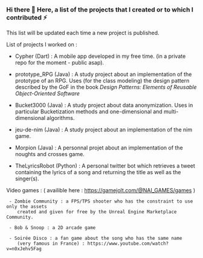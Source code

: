 ### Hi there 👋 Here, a list of the projects that I created or to which I contributed ⚡

This list will be updated each time a new project is published.

List of projects I worked on :

  - Cypher (Dart) : A mobile app developed in my free time. (in a private repo for the moment - public asap).

  - prototype_RPG (Java) : A study project about an implementation of the prototype of an RPG. Uses (for the class modeling) the design pattern described by the GoF in the book *Design Patterns: Elements of Reusable Object-Oriented Software*
  
  - Bucket3000 (Java) : A study project about data anonymization. Uses in particular Bucketization methods and one-dimensional and multi-dimensional algorithms.

  - jeu-de-nim (Java) : A study project about an implementation of the nim game.

  - Morpion (Java) : A personnal projet about an implementation of the noughts and crosses game.

  - TheLyricsRobot (Python) : A personal twitter bot which retrieves a tweet containing the lyrics of a song and returning the title as well as the singer(s).

  Video games : ( availible here : https://gamejolt.com/@NAI_GAMES/games )
    
     - Zombie Community : a FPS/TPS shooter who has the constraint to use only the assets 
        created and given for free by the Unreal Engine Marketplace Community.
     
     - Bob & Snoop : a 2D arcade game
     
     - Soirée Disco : a fan game about the song who has the same name 
        (very famous in France) : https://www.youtube.com/watch?v=n0xJehv5Fag
